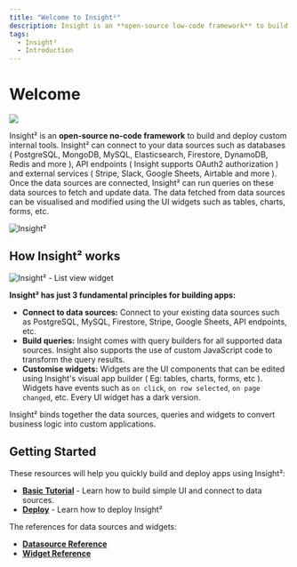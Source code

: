 ```yaml
---
title: "Welcome to Insight²"
description: Insight is an **open-source low-code framework** to build and deploy custom internal tools. Insight can connect to your data sources such as databases ( PostgreSQL, MongoDB, MySQL, Elasticsearch, Firestore, DynamoDB, Redis and more ), API endpoints ( Insight supports OAuth2 authorization ) and external services ( Stripe, Slack, Google Sheets, Airtable and more ). Once the data sources are connected, Insight can run queries on these data sources to fetch and update data. The data fetched from data sources can be visualised and modified using the UI widgets such as tables, charts, forms, etc.
tags:
  - Insight²
  - Introduction
---
```


# Welcome

![](/_images/insight2/Logo_Insight².png)

Insight² is an **open-source no-code framework** to build and deploy custom internal tools. Insight² can connect to your data sources such as databases ( PostgreSQL, MongoDB, MySQL, Elasticsearch, Firestore, DynamoDB, Redis and more ), API endpoints ( Insight supports OAuth2 authorization ) and external services ( Stripe, Slack, Google Sheets, Airtable and more ). Once the data sources are connected, Insight² can run queries on these data sources to fetch and update data. The data fetched from data sources can be visualised and modified using the UI widgets such as tables, charts, forms, etc.



![Insight²](/_images/insight2/IN²_Demo.png)



## How Insight² works



![Insight² - List view widget](/_images/insight2/introduction/IN²_how-it-works.png)





**Insight² has just 3 fundamental principles for building apps:**

- **Connect to data sources:** Connect to your existing data sources such as PostgreSQL, MySQL, Firestore, Stripe, Google Sheets, API endpoints, etc.
- **Build queries:** Insight comes with query builders for all supported data sources. Insight also supports the use of custom JavaScript code to transform the query results.
- **Customise widgets:** Widgets are the UI components that can be edited using Insight's visual app builder ( Eg: tables, charts, forms, etc ). Widgets have events such as `on click`, `on row selected`, `on page changed`, etc. Every UI widget has a dark version.

Insight² binds together the data sources, queries and widgets to convert business logic into custom applications.
## Getting Started

These resources will help you quickly build and deploy apps using Insight²:

- **[Basic Tutorial](/insight2/tutorial/creating-app/)** - Learn how to build simple UI and connect to data sources.
- **[Deploy](/insight2/deployment/#how-to-deploy-insight2)** - Learn how to deploy Insight² 

The references for data sources and widgets:

- **[Datasource Reference](/insight2/data-sources/)**
- **[Widget Reference](/insight2/widgets/)**

